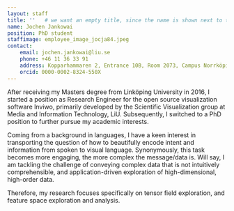 ```yaml
---
layout: staff
title: ''   # we want an empty title, since the name is shown next to the image
name: Jochen Jankowai
position: PhD student
staffimage: employee_image_jocja84.jpeg
contact:
    email: jochen.jankowai@liu.se
    phone: +46 11 36 33 91
    address: Kopparhammaren 2, Entrance 10B, Room 2073, Campus Norrköping
    orcid: 0000-0002-8324-550X
---
```


After receiving my Masters degree from Linköping University in 2016, I started a position as Research Engineer for the open source visualization software Inviwo, primarily developed by the Scientific Visualization group at Media and Information Technology, LiU. Subsequently, I switched to a PhD position to further pursue my academic interests.

Coming from a background in languages, I have a keen interest in transporting the question of how to beautifully encode intent and information from spoken to visual language.
Synonymously, this task becomes more engaging, the more complex the message/data is. Will say, I am tackling the challenge of conveying complex data that is not intuitively comprehensible, and application-driven exploration of high-dimensional, high-order data.

Therefore, my research focuses specifically on tensor field exploration, and feature space exploration and analysis.